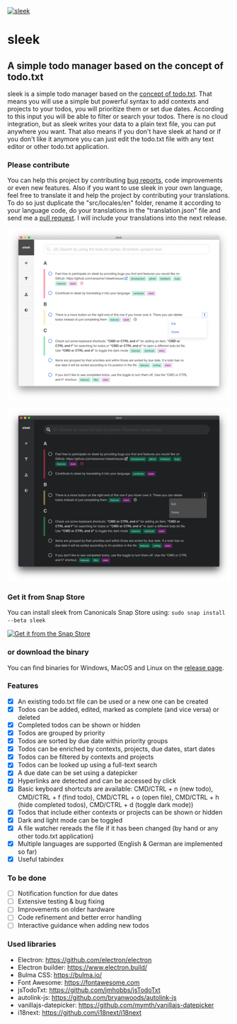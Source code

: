 [![sleek](https://snapcraft.io/sleek/badge.svg)](https://snapcraft.io/sleek)
# sleek
## A simple todo manager based on the concept of todo.txt
sleek is a simple todo manager based on the <a href="https://github.com/todotxt/todo.txt">concept of todo.txt</a>. That means you will use a simple but powerful syntax to add contexts and projects to your todos, you will prioritize them or set due dates. According to this input you will be able to filter or search your todos. There is no cloud integration, but as sleek writes your data to a plain text file, you can put anywhere you want. That also means if you don't have sleek at hand or if you don't like it anymore you can just edit the todo.txt file with any text editor or other todo.txt application.

### Please contribute
You can help this project by contributing <a href="https://github.com/ransome1/sleek/issues">bug reports</a>, code improvements or even new features. Also if you want to use sleek in your own language, feel free to translate it and help the project by contributing your translations. To do so just duplicate the "src/locales/en" folder, rename it according to your language code, do your translations in the "translation.json" file and send me a <a href="https://help.github.com/articles/using-pull-requests/">pull request</a>. I will include your translations into the next release.

![Alt text](assets/screenshots/main_light.png?raw=true "Screenshot of sleek")

![Alt text](assets/screenshots/main_dark.png?raw=true "Screenshot of sleek in dark mode")

### Get it from Snap Store
You can install sleek from Canonicals Snap Store using: `sudo snap install --beta sleek`

[![Get it from the Snap Store](https://snapcraft.io/static/images/badges/en/snap-store-black.svg)](https://snapcraft.io/sleek)

### or download the binary
You can find binaries for Windows, MacOS and Linux on the <a href="https://github.com/ransome1/sleek/releases/latest">release page</a>.

### Features
* [x] An existing todo.txt file can be used or a new one can be created
* [x] Todos can be added, edited, marked as complete (and vice versa) or deleted
* [x] Completed todos can be shown or hidden
* [x] Todos are grouped by priority
* [x] Todos are sorted by due date within priority groups
* [x] Todos can be enriched by contexts, projects, due dates, start dates
* [x] Todos can be filtered by contexts and projects
* [x] Todos can be looked up using a full-text search
* [x] A due date can be set using a datepicker
* [x] Hyperlinks are detected and can be accessed by click
* [x] Basic keyboard shortcuts are available: CMD/CTRL + n (new todo), CMD/CTRL + f (find todo), CMD/CTRL + o (open file), CMD/CTRL + h (hide completed todos), CMD/CTRL + d (toggle dark mode))
* [x] Todos that include either contexts or projects can be shown or hidden
* [x] Dark and light mode can be toggled
* [x] A file watcher rereads the file if it has been changed (by hand or any other todo.txt application)
* [x] Multiple languages are supported (English & German are implemented so far)
* [x] Useful tabindex

### To be done
* [ ] Notification function for due dates
* [ ] Extensive testing & bug fixing
* [ ] Improvements on older hardware
* [ ] Code refinement and better error handling
* [ ] Interactive guidance when adding new todos

### Used libraries
- Electron: https://github.com/electron/electron
- Electron builder: https://www.electron.build/
- Bulma CSS: https://bulma.io/
- Font Awesome: https://fontawesome.com
- jsTodoTxt: https://github.com/jmhobbs/jsTodoTxt
- autolink-js: https://github.com/bryanwoods/autolink-js
- vanillajs-datepicker: https://github.com/mymth/vanillajs-datepicker
- i18next: https://github.com/i18next/i18next
